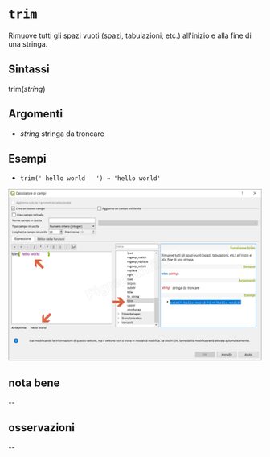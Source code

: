 # `trim`

Rimuove tutti gli spazi vuoti (spazi, tabulazioni, etc.) all'inizio e alla fine di una stringa.

## Sintassi

trim(_string_)

## Argomenti

* _string_ stringa da troncare

## Esempi

* `trim(' hello world   ') → 'hello world'`

![](/img/stringhe_di_testo/trim/trim1.png)

## nota bene

--

## osservazioni

--